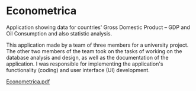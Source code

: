 # Econometrica
Application showing data for countries' Gross Domestic Product – GDP and Oil Consumption and also statistic analysis.

This application made by a team of three members for a university project. The other two members of the team took on the tasks of working on the database analysis and design, as well as the documentation of the application. I was responsible for implementing the application's functionality (coding) and user interface (UI) development. 

[Econometrica.pdf](https://github.com/user-attachments/files/17018171/Econometrica.pdf)
